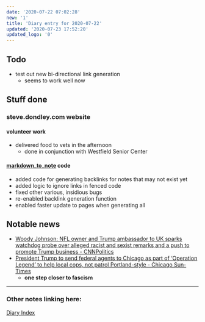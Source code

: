 ```yaml
---
date: '2020-07-22 07:02:28'
new: '1'
title: 'Diary entry for 2020-07-22'
updated: '2020-07-23 17:52:20'
updated_logo: '0'
---
```

## Todo
* test out new bi-directional link generation
  * seems to work well now

## Stuff done

### steve.dondley.com website
#### volunteer work
* delivered food to vets in the afternoon
  * done in conjunction with Westfield Senior Center

#### [markdown_to_note](/markdown_to_note) code
* added code for generating backlinks for notes that may not exist yet
* added logic to ignore links in fenced code
* fixed other various, insidious bugs
* re-enabled backlink generation function
* enabled faster update to pages when generating all

## Notable news
* [Woody Johnson: NFL owner and Trump ambassador to UK sparks watchdog probe over alleged racist and sexist remarks and a push to promote Trump business - CNNPolitics](https://www.cnn.com/2020/07/22/politics/woody-johnson-oig-report/index.html)
* [President Trump to send federal agents to Chicago as part of ‘Operation Legend’ to help local cops, not patrol Portland-style - Chicago Sun-Times](https://chicago.suntimes.com/2020/7/22/21334471/operation-legend-chicago-federal-agents-trump)
  * **one step closer to fascism**


---
### Other notes linking here:

[Diary Index](/diary)
